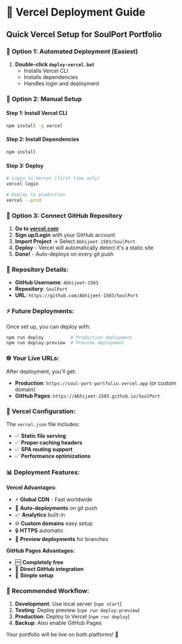 # 🚀 Vercel Deployment Guide

## Quick Vercel Setup for SoulPort Portfolio

### 🎯 **Option 1: Automated Deployment (Easiest)**

1. **Double-click `deploy-vercel.bat`**
   - Installs Vercel CLI
   - Installs dependencies
   - Handles login and deployment

### 🎯 **Option 2: Manual Setup**

#### **Step 1: Install Vercel CLI**
```bash
npm install -g vercel
```

#### **Step 2: Install Dependencies**
```bash
npm install
```

#### **Step 3: Deploy**
```bash
# Login to Vercel (first time only)
vercel login

# Deploy to production
vercel --prod
```

### 🎯 **Option 3: Connect GitHub Repository**

1. **Go to [vercel.com](https://vercel.com)**
2. **Sign up/Login** with your GitHub account
3. **Import Project** → Select `Abhijeet-1503/SoulPort`
4. **Deploy** - Vercel will automatically detect it's a static site
5. **Done!** - Auto-deploys on every git push

### 📝 **Repository Details:**
- **GitHub Username**: `Abhijeet-1503`
- **Repository**: `SoulPort`
- **URL**: `https://github.com/Abhijeet-1503/SoulPort`

### ⚡ **Future Deployments:**

Once set up, you can deploy with:
```bash
npm run deploy          # Production deployment
npm run deploy:preview  # Preview deployment
```

### 🌐 **Your Live URLs:**

After deployment, you'll get:
- **Production**: `https://soul-port-portfolio.vercel.app` (or custom domain)
- **GitHub Pages**: `https://Abhijeet-1503.github.io/SoulPort`

### 🔧 **Vercel Configuration:**

The `vercel.json` file includes:
- ✅ **Static file serving**
- ✅ **Proper caching headers**
- ✅ **SPA routing support**
- ✅ **Performance optimizations**

### 📊 **Deployment Features:**

**Vercel Advantages:**
- ⚡ **Global CDN** - Fast worldwide
- 🔄 **Auto-deployments** on git push
- 📈 **Analytics** built-in
- 🌐 **Custom domains** easy setup
- 🔒 **HTTPS** automatic
- 📱 **Preview deployments** for branches

**GitHub Pages Advantages:**
- 🆓 **Completely free**
- 🔗 **Direct GitHub integration**
- 📝 **Simple setup**

### 🚀 **Recommended Workflow:**

1. **Development**: Use local server (`npm start`)
2. **Testing**: Deploy preview (`npm run deploy:preview`)
3. **Production**: Deploy to Vercel (`npm run deploy`)
4. **Backup**: Also enable GitHub Pages

Your portfolio will be live on both platforms! 🎉
